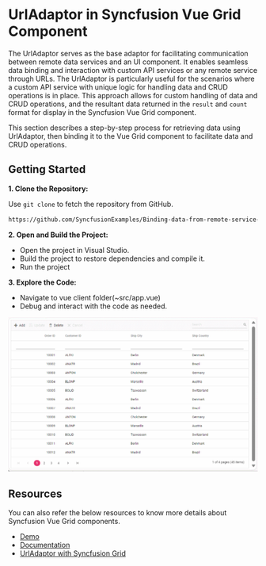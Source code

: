 # UrlAdaptor in Syncfusion Vue Grid Component

The UrlAdaptor serves as the base adaptor for facilitating communication between remote data services and an UI component. It enables seamless data binding and interaction with custom API services or any remote service through URLs. The UrlAdaptor is particularly useful for the scenarios where a custom API service with unique logic for handling data and CRUD operations is in place. This approach allows for custom handling of data and CRUD operations, and the resultant data returned in the `result` and `count` format for display in the Syncfusion Vue Grid component.

This section describes a step-by-step process for retrieving data using UrlAdaptor, then binding it to the Vue Grid component to facilitate data and CRUD operations.

## Getting Started

**1. Clone the Repository:**

Use `git clone` to fetch the repository from GitHub.

```bash
https://github.com/SyncfusionExamples/Binding-data-from-remote-service-to-vue-data-grid.git 
```

**2. Open and Build the Project:**

* Open the project in Visual Studio.
* Build the project to restore dependencies and compile it.
* Run the project

**3. Explore the Code:**

* Navigate to vue client folder(~src/app.vue)
* Debug and interact with the code as needed.

![Adaptors](../assets/images/adaptor-crud-operation.gif)

## Resources

You can also refer the below resources to know more details about Syncfusion Vue Grid components.

* [Demo](https://ej2.syncfusion.com/vue/demos/#/tailwind/grid/over-view)
* [Documentation](https://ej2.syncfusion.com/vue/documentation/grid/getting-started)
* [UrlAdaptor with Syncfusion Grid](https://ej2.syncfusion.com/vue/documentation/grid/connecting-to-adaptors/url-adaptor)